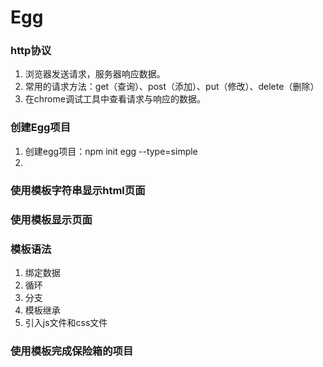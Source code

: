 # Egg

### http协议
1. 浏览器发送请求，服务器响应数据。
2. 常用的请求方法：get（查询）、post（添加）、put（修改）、delete（删除）
3. 在chrome调试工具中查看请求与响应的数据。

### 创建Egg项目
1. 创建egg项目：npm init egg --type=simple
2. 

### 使用模板字符串显示html页面

### 使用模板显示页面

### 模板语法
1. 绑定数据
2. 循环
3. 分支
4. 模板继承
5. 引入js文件和css文件

### 使用模板完成保险箱的项目

